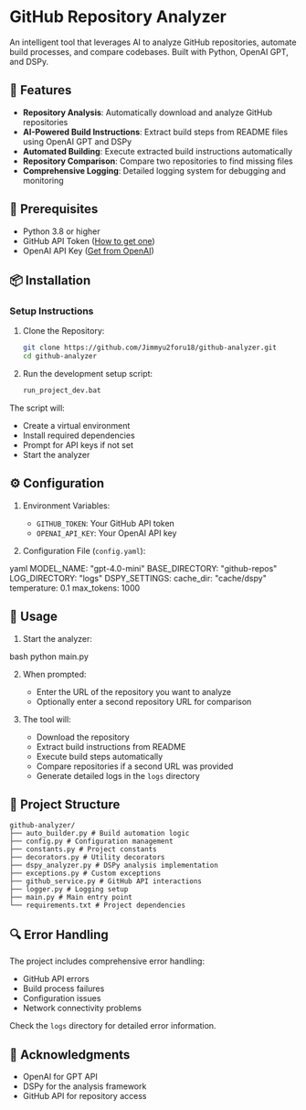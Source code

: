 # GitHub Repository Analyzer

An intelligent tool that leverages AI to analyze GitHub repositories, automate build processes, and compare codebases. Built with Python, OpenAI GPT, and DSPy.

## 🚀 Features

- **Repository Analysis**: Automatically download and analyze GitHub repositories
- **AI-Powered Build Instructions**: Extract build steps from README files using OpenAI GPT and DSPy
- **Automated Building**: Execute extracted build instructions automatically
- **Repository Comparison**: Compare two repositories to find missing files
- **Comprehensive Logging**: Detailed logging system for debugging and monitoring

## 🔧 Prerequisites

- Python 3.8 or higher
- GitHub API Token ([How to get one](https://github.com/settings/tokens))
- OpenAI API Key ([Get from OpenAI](https://platform.openai.com/api-keys))

## 📦 Installation

### Setup Instructions

1. Clone the Repository:

   ```bash
   git clone https://github.com/Jimmyu2foru18/github-analyzer.git
   cd github-analyzer

2. Run the development setup script:
   
   ```bash
   run_project_dev.bat

The script will:
- Create a virtual environment
- Install required dependencies
- Prompt for API keys if not set
- Start the analyzer

## ⚙️ Configuration

1. Environment Variables:
   - `GITHUB_TOKEN`: Your GitHub API token
   - `OPENAI_API_KEY`: Your OpenAI API key

2. Configuration File (`config.yaml`):

yaml
MODEL_NAME: "gpt-4.0-mini"
BASE_DIRECTORY: "github-repos"
LOG_DIRECTORY: "logs"
DSPY_SETTINGS:
cache_dir: "cache/dspy"
temperature: 0.1
max_tokens: 1000

## 🚀 Usage

1. Start the analyzer:

bash
python main.py


2. When prompted:
   - Enter the URL of the repository you want to analyze
   - Optionally enter a second repository URL for comparison

3. The tool will:
   - Download the repository
   - Extract build instructions from README
   - Execute build steps automatically
   - Compare repositories if a second URL was provided
   - Generate detailed logs in the `logs` directory

## 📁 Project Structure
```
github-analyzer/
├── auto_builder.py # Build automation logic
├── config.py # Configuration management
├── constants.py # Project constants
├── decorators.py # Utility decorators
├── dspy_analyzer.py # DSPy analysis implementation
├── exceptions.py # Custom exceptions
├── github_service.py # GitHub API interactions
├── logger.py # Logging setup
├── main.py # Main entry point
└── requirements.txt # Project dependencies
```

## 🔍 Error Handling

The project includes comprehensive error handling:
- GitHub API errors
- Build process failures
- Configuration issues
- Network connectivity problems

Check the `logs` directory for detailed error information.

## 🙏 Acknowledgments

- OpenAI for GPT API
- DSPy for the analysis framework
- GitHub API for repository access
